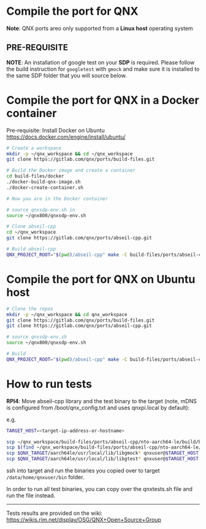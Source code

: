 # Compile the port for QNX

**Note**: QNX ports areo only supported from a **Linux host** operating system

## PRE-REQUISITE
**NOTE**: An installation of google test on your **SDP** is required. Please follow the build instruction for `googletest` with `gmock` and make sure it is installed to the same SDP folder that you will source below.

# Compile the port for QNX in a Docker container

Pre-requisite: Install Docker on Ubuntu https://docs.docker.com/engine/install/ubuntu/
```bash
# Create a workspace
mkdir -p ~/qnx_workspace && cd ~/qnx_workspace
git clone https://gitlab.com/qnx/ports/build-files.git

# Build the Docker image and create a container
cd build-files/docker
./docker-build-qnx-image.sh
./docker-create-container.sh

# Now you are in the Docker container

# source qnxsdp-env.sh in
source ~/qnx800/qnxsdp-env.sh

# Clone abseil-cpp
cd ~/qnx_workspace
git clone https://gitlab.com/qnx/ports/abseil-cpp.git

# Build abseil-cpp
QNX_PROJECT_ROOT="$(pwd)/abseil-cpp" make -C build-files/ports/abseil-cpp JLEVEL=$(nproc) install
```

# Compile the port for QNX on Ubuntu host
```bash
# Clone the repos
mkdir -p ~/qnx_workspace && cd qnx_workspace
git clone https://gitlab.com/qnx/ports/build-files.git
git clone https://gitlab.com/qnx/ports/abseil-cpp.git

# source qnxsdp-env.sh
source ~/qnx800/qnxsdp-env.sh

# Build
QNX_PROJECT_ROOT="$(pwd)/abseil-cpp" make -C build-files/ports/abseil-cpp JLEVEL=$(nproc) install
```

# How to run tests

**RPI4**: Move abseil-cpp library and the test binary to the target (note, mDNS
is configured from /boot/qnx_config.txt and uses qnxpi.local by default):

e.g.
```bash
TARGET_HOST=<target-ip-address-or-hostname>

scp ~/qnx_workspace/build-files/ports/abseil-cpp/nto-aarch64-le/build/bin/* qnxuser@$TARGET_HOST:/data/home/qnxuser/bin
scp $(find ~/qnx_workspace/build-files/ports/abseil-cpp/nto-aarch64-le/build/ -name "libabsl*") qnxuser@$TARGET_HOST:/data/home/qnxuser/lib
scp $QNX_TARGET/aarch64le/usr/local/lib/libgmock* qnxuser@$TARGET_HOST:/data/home/qnxuser/lib
scp $QNX_TARGET/aarch64le/usr/local/lib/libgtest* qnxuser@$TARGET_HOST:/data/home/qnxuser/lib
```

ssh into target and run the binaries you copied over to target `/data/home/qnxuser/bin` folder. 

In order to run all test binaries, you can copy over the qnxtests.sh file and run the file instead.

---
Tests results are provided on the wiki: https://wikis.rim.net/display/OSG/QNX+Open+Source+Group
